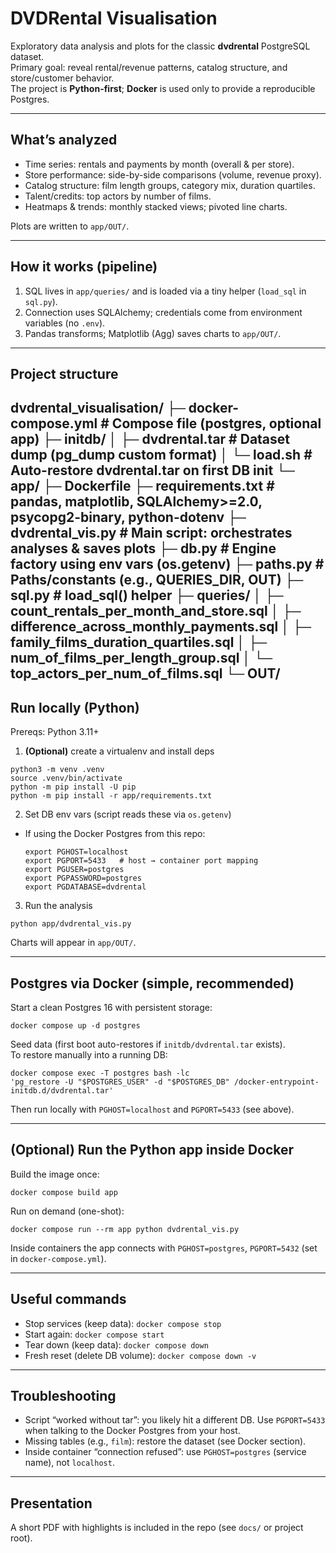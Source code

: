 # DVDRental Visualisation

Exploratory data analysis and plots for the classic **dvdrental** PostgreSQL dataset.  
Primary goal: reveal rental/revenue patterns, catalog structure, and store/customer behavior.  
The project is **Python-first**; **Docker** is used only to provide a reproducible Postgres.

---

## What’s analyzed

- Time series: rentals and payments by month (overall & per store).
- Store performance: side-by-side comparisons (volume, revenue proxy).
- Catalog structure: film length groups, category mix, duration quartiles.
- Talent/credits: top actors by number of films.
- Heatmaps & trends: monthly stacked views; pivoted line charts.

Plots are written to `app/OUT/`.

---

## How it works (pipeline)

1) SQL lives in `app/queries/` and is loaded via a tiny helper (`load_sql` in `sql.py`).  
2) Connection uses SQLAlchemy; credentials come from environment variables (no `.env`).  
3) Pandas transforms; Matplotlib (Agg) saves charts to `app/OUT/`.

---

## Project structure

dvdrental_visualisation/
├─ docker-compose.yml                     # Compose file (postgres, optional app)
├─ initdb/
│  ├─ dvdrental.tar                       # Dataset dump (pg_dump custom format)
│  └─ load.sh                             # Auto-restore dvdrental.tar on first DB init
└─ app/
   ├─ Dockerfile
   ├─ requirements.txt                    # pandas, matplotlib, SQLAlchemy>=2.0, psycopg2-binary, python-dotenv
   ├─ dvdrental_vis.py                    # Main script: orchestrates analyses & saves plots
   ├─ db.py                               # Engine factory using env vars (os.getenv)
   ├─ paths.py                            # Paths/constants (e.g., QUERIES_DIR, OUT)
   ├─ sql.py                              # load_sql() helper
   ├─ queries/
   │  ├─ count_rentals_per_month_and_store.sql
   │  ├─ difference_across_monthly_payments.sql
   │  ├─ family_films_duration_quartiles.sql
   │  ├─ num_of_films_per_length_group.sql
   │  └─ top_actors_per_num_of_films.sql
   └─ OUT/                             
---

## Run locally (Python)

Prereqs: Python 3.11+

1) **(Optional)** create a virtualenv and install deps
  ```
  python3 -m venv .venv
  source .venv/bin/activate
  python -m pip install -U pip
  python -m pip install -r app/requirements.txt
  ```

2) Set DB env vars (script reads these via `os.getenv`)
- If using the Docker Postgres from this repo:
  ```
  export PGHOST=localhost
  export PGPORT=5433   # host → container port mapping
  export PGUSER=postgres
  export PGPASSWORD=postgres
  export PGDATABASE=dvdrental
  ```

3) Run the analysis
  ```
  python app/dvdrental_vis.py
  ```

Charts will appear in `app/OUT/`.

---

## Postgres via Docker (simple, recommended)

Start a clean Postgres 16 with persistent storage:
  ```
  docker compose up -d postgres
  ```

Seed data (first boot auto-restores if `initdb/dvdrental.tar` exists).  
To restore manually into a running DB:
  ```
  docker compose exec -T postgres bash -lc
  'pg_restore -U "$POSTGRES_USER" -d "$POSTGRES_DB" /docker-entrypoint-initdb.d/dvdrental.tar'
  ```

Then run locally with `PGHOST=localhost` and `PGPORT=5433` (see above).

---

## (Optional) Run the Python app inside Docker

Build the image once:
  ```
  docker compose build app
  ```


Run on demand (one-shot):
  ```
  docker compose run --rm app python dvdrental_vis.py
  ```


Inside containers the app connects with `PGHOST=postgres`, `PGPORT=5432` (set in `docker-compose.yml`).

---

## Useful commands

- Stop services (keep data): `docker compose stop`
- Start again: `docker compose start`
- Tear down (keep data): `docker compose down`
- Fresh reset (delete DB volume): `docker compose down -v`

---

## Troubleshooting

- Script “worked without tar”: you likely hit a different DB. Use `PGPORT=5433` when talking to the Docker Postgres from your host.
- Missing tables (e.g., `film`): restore the dataset (see Docker section).
- Inside container “connection refused”: use `PGHOST=postgres` (service name), not `localhost`.

---

## Presentation

A short PDF with highlights is included in the repo (see `docs/` or project root).



